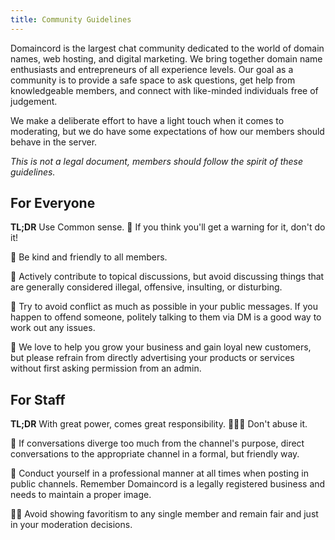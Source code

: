 ```yaml
---
title: Community Guidelines
---
```

Domaincord is the largest chat community dedicated to the world of domain names, web hosting, and digital marketing. We bring together domain name enthusiasts and entrepreneurs of all experience levels. Our goal as a community is to provide a safe space to ask questions, get help from knowledgeable members, and connect with like-minded individuals free of judgement.
<!-- end -->
We make a deliberate effort to have a light touch when it comes to moderating, but we do have some expectations of how our members should behave in the server.

_This is not a legal document, members should follow the spirit of these guidelines._

## For Everyone
**TL;DR** Use Common sense. 🧠 If you think you'll get a warning for it, don't do it!

🌸  Be kind and friendly to all members.

💬 Actively contribute to topical discussions, but avoid discussing things that are generally considered illegal, offensive, insulting, or disturbing.

🛑 Try to avoid conflict as much as possible in your public messages. If you happen to offend someone, politely talking to them via DM is a good way to work out any issues.

📢 We love to help you grow your business and gain loyal new customers, but please refrain from directly advertising your products or services without first asking permission from an admin.

## For Staff
**TL;DR** With great power, comes great responsibility. 🦸🏻‍♂️ Don't abuse it.

🔀  If conversations diverge too much from the channel's purpose, direct conversations to the appropriate channel in a formal, but friendly way.

💼  Conduct yourself in a professional manner at all times when posting in public channels. Remember Domaincord is a legally registered business and needs to maintain a proper image.

👨‍⚖️  Avoid showing favoritism to any single member and remain fair and just in your moderation decisions.